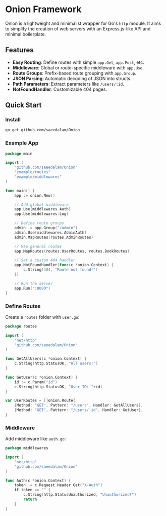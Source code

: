 # Onion Framework

Onion is a lightweight and minimalist wrapper for Go's `http` module. It aims to simplify the creation of web servers with an Express.js-like API and minimal boilerplate.

## Features
- **Easy Routing**: Define routes with simple `app.Get`, `app.Post`, etc.
- **Middleware**: Global or route-specific middleware with `app.Use`.
- **Route Groups**: Prefix-based route grouping with `app.Group`.
- **JSON Parsing**: Automatic decoding of JSON into structs.
- **Path Parameters**: Extract parameters like `/users/:id`.
- **NotFoundHandler**: Customizable 404 pages.

## Quick Start

### Install
```bash
go get github.com/saeedalam/Onion
```

### Example App

```go
package main

import (
    "github.com/saeedalam/Onion"
    "example/routes"
    "example/middlewares"
)

func main() {
    app := onion.New()

    // Add global middleware
    app.Use(middlewares.Auth)
    app.Use(middlewares.Log)

    // Define route groups
    admin := app.Group("/admin")
    admin.Use(middlewares.AdminAuth)
    admin.MapRoutes(routes.AdminRoutes)

    // Map general routes
    app.MapRoutes(routes.UserRoutes, routes.BookRoutes)

    // Set a custom 404 handler
    app.NotFoundHandler(func(c *onion.Context) {
        c.String(404, "Route not found!")
    })

    // Run the server
    app.Run(":8080")
}
```

### Define Routes
Create a `routes` folder with `user.go`:

```go
package routes

import (
    "net/http"
    "github.com/saeedalam/Onion"
)

func GetAllUsers(c *onion.Context) {
    c.String(http.StatusOK, "All users!")
}

func GetUser(c *onion.Context) {
    id := c.Param("id")
    c.String(http.StatusOK, "User ID: "+id)
}

var UserRoutes = []onion.Route{
    {Method: "GET", Pattern: "/users", Handler: GetAllUsers},
    {Method: "GET", Pattern: "/users/:id", Handler: GetUser},
}
```

### Middleware
Add middleware like `auth.go`:

```go
package middlewares

import (
    "net/http"
    "github.com/saeedalam/Onion"
)

func Auth(c *onion.Context) {
    token := c.Request.Header.Get("X-Auth")
    if token == "" {
        c.String(http.StatusUnauthorized, "Unauthorized!")
        return
    }
}
```
